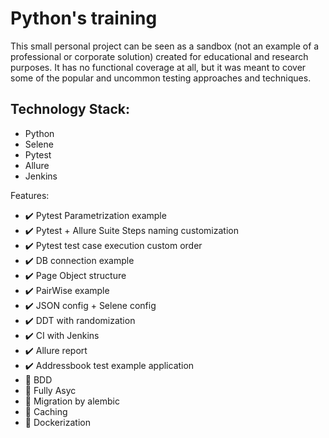 # Python's training
This small personal project can be seen as a sandbox (not an 
example of a professional or corporate solution) created for 
educational and research purposes. 
It has no functional coverage at all, but it was meant to cover 
some of the popular and uncommon testing approaches and techniques.

## Technology Stack:
* Python
* Selene
* Pytest
* Allure
* Jenkins

Features:
 - ✔️ Pytest Parametrization example
 - ✔️ Pytest + Allure Suite Steps naming customization
 - ✔️ Pytest test case execution custom order
 - ✔️ DB connection example
 - ✔️ Page Object structure
 - ✔️ PairWise example
 - ✔️ JSON config + Selene config 
 - ✔️ DDT with randomization
 - ✔️ CI with Jenkins
 - ✔️ Allure report 
 - ✔️ Addressbook test example application
 - 🚧 BDD
 - 🚧 Fully Asyc
 - 🚧 Migration by alembic
 - 🚧 Caching
 - 🚧 Dockerization

